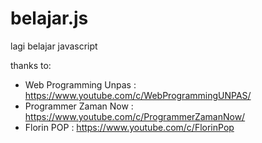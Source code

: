 # belajar.js

lagi belajar javascript

thanks to:
- Web Programming Unpas : https://www.youtube.com/c/WebProgrammingUNPAS/
- Programmer Zaman Now : https://www.youtube.com/c/ProgrammerZamanNow/
- Florin POP : https://www.youtube.com/c/FlorinPop
